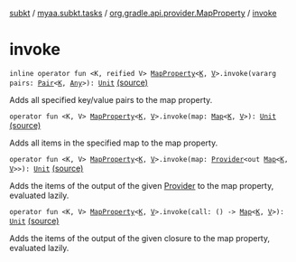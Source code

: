 [subkt](../../index.md) / [myaa.subkt.tasks](../index.md) / [org.gradle.api.provider.MapProperty](index.md) / [invoke](./invoke.md)

# invoke

`inline operator fun <K, reified V> `[`MapProperty`](https://docs.gradle.org/current/javadoc/org/gradle/api/provider/MapProperty.html)`<`[`K`](invoke.md#K)`, `[`V`](invoke.md#V)`>.invoke(vararg pairs: `[`Pair`](https://kotlinlang.org/api/latest/jvm/stdlib/kotlin/-pair/index.html)`<`[`K`](invoke.md#K)`, `[`Any`](https://kotlinlang.org/api/latest/jvm/stdlib/kotlin/-any/index.html)`>): `[`Unit`](https://kotlinlang.org/api/latest/jvm/stdlib/kotlin/-unit/index.html) [(source)](https://github.com/Myaamori/SubKt/blob/0.1.10/src/main/kotlin/myaa/subkt/tasks/tasks.kt#L2192)

Adds all specified key/value pairs to the map property.

`operator fun <K, V> `[`MapProperty`](https://docs.gradle.org/current/javadoc/org/gradle/api/provider/MapProperty.html)`<`[`K`](invoke.md#K)`, `[`V`](invoke.md#V)`>.invoke(map: `[`Map`](https://kotlinlang.org/api/latest/jvm/stdlib/kotlin.collections/-map/index.html)`<`[`K`](invoke.md#K)`, `[`V`](invoke.md#V)`>): `[`Unit`](https://kotlinlang.org/api/latest/jvm/stdlib/kotlin/-unit/index.html) [(source)](https://github.com/Myaamori/SubKt/blob/0.1.10/src/main/kotlin/myaa/subkt/tasks/tasks.kt#L2203)

Adds all items in the specified map to the map property.

`operator fun <K, V> `[`MapProperty`](https://docs.gradle.org/current/javadoc/org/gradle/api/provider/MapProperty.html)`<`[`K`](invoke.md#K)`, `[`V`](invoke.md#V)`>.invoke(map: `[`Provider`](https://docs.gradle.org/current/javadoc/org/gradle/api/provider/Provider.html)`<out `[`Map`](https://kotlinlang.org/api/latest/jvm/stdlib/kotlin.collections/-map/index.html)`<`[`K`](invoke.md#K)`, `[`V`](invoke.md#V)`>>): `[`Unit`](https://kotlinlang.org/api/latest/jvm/stdlib/kotlin/-unit/index.html) [(source)](https://github.com/Myaamori/SubKt/blob/0.1.10/src/main/kotlin/myaa/subkt/tasks/tasks.kt#L2208)

Adds the items of the output of the given [Provider](https://docs.gradle.org/current/javadoc/org/gradle/api/provider/Provider.html) to the map property, evaluated lazily.

`operator fun <K, V> `[`MapProperty`](https://docs.gradle.org/current/javadoc/org/gradle/api/provider/MapProperty.html)`<`[`K`](invoke.md#K)`, `[`V`](invoke.md#V)`>.invoke(call: () -> `[`Map`](https://kotlinlang.org/api/latest/jvm/stdlib/kotlin.collections/-map/index.html)`<`[`K`](invoke.md#K)`, `[`V`](invoke.md#V)`>): `[`Unit`](https://kotlinlang.org/api/latest/jvm/stdlib/kotlin/-unit/index.html) [(source)](https://github.com/Myaamori/SubKt/blob/0.1.10/src/main/kotlin/myaa/subkt/tasks/tasks.kt#L2213)

Adds the items of the output of the given closure to the map property, evaluated lazily.

